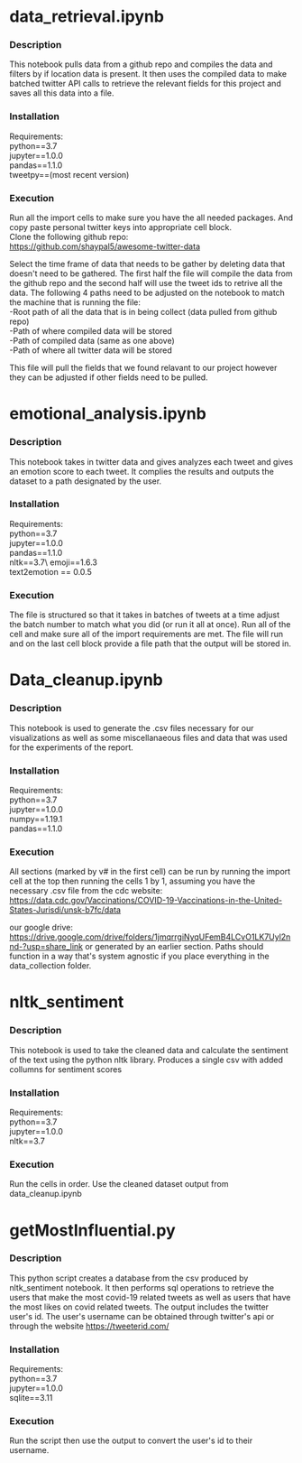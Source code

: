 # data_retrieval.ipynb
### Description
This notebook pulls data from a github repo and compiles the data and filters by if location data is present.  It then uses the compiled data to make batched twitter API calls to retrieve the relevant fields for this project and saves all this data into a file. 

### Installation
Requirements: \
python==3.7 \
jupyter==1.0.0 \
pandas==1.1.0 \
tweetpy==(most recent version)

### Execution
Run all the import cells to make sure you have the all needed packages. And copy paste personal twitter keys into appropriate cell block.\
Clone the following github repo:\
https://github.com/shaypal5/awesome-twitter-data

Select the time frame of data that needs to be gather by deleting data that doesn't need to be gathered. The first half the file will compile the data from the github repo and the second half will use the tweet ids to retrive all the data.  The following 4 paths need to be adjusted on the notebook to match the machine that is running the file:\
-Root path of all the data that is in being collect (data pulled from github repo)\
-Path of where compiled data will be stored\
-Path of compiled data (same as one above)\
-Path of where all twitter data will be stored

This file will pull the fields that we found relavant to our project however they can be adjusted if other fields need to be pulled.

# emotional_analysis.ipynb
### Description
This notebook takes in twitter data and gives analyzes each tweet and gives an emotion score to each tweet.  It complies the results and outputs the dataset to a path designated by the user.

### Installation
Requirements: \
python==3.7 \
jupyter==1.0.0 \
pandas==1.1.0 \
nltk==3.7\ 
emoji==1.6.3 \
text2emotion == 0.0.5

### Execution
The file is structured so that it takes in batches of tweets at a time adjust the batch number to match what you did (or run it all at once). Run all of the cell and make sure all of the import requirements are met.  The file will run and on the last cell block provide a file path that the output will be stored in.

# Data_cleanup.ipynb
### Description
This notebook is used to generate the .csv files necessary for our visualizations as well as some miscellanaeous files and data that was used for the experiments of the report.

### Installation
Requirements: \
python==3.7 \
jupyter==1.0.0 \
numpy==1.19.1 \
pandas==1.1.0 

### Execution
All sections (marked by v# in the first cell) can be run by running the import cell at the top then running the cells 1 by 1, assuming you have the necessary .csv file from the cdc website:\
https://data.cdc.gov/Vaccinations/COVID-19-Vaccinations-in-the-United-States-Jurisdi/unsk-b7fc/data 

our google drive:\
https://drive.google.com/drive/folders/1jmqrrgiNyqUFemB4LCvO1LK7Uyl2nnd-?usp=share_link 
or generated by an earlier section. 
Paths should function in a way that's system agnostic if you place everything in the data_collection folder.  

# nltk_sentiment
### Description
This notebook is used to take the cleaned data and calculate the sentiment of the text using the python nltk library. Produces a single csv with added collumns for sentiment scores

### Installation
Requirements: \
python==3.7 \
jupyter==1.0.0 \
nltk==3.7

### Execution
Run the cells in order. Use the cleaned dataset output from data_cleanup.ipynb

# getMostInfluential.py
### Description
This python script creates a database from the csv produced by nltk_sentiment notebook. It then performs sql operations to retrieve the users that make the most covid-19 related tweets as well as users that have the most likes on covid related tweets. The output includes the twitter user's id. The user's username can be obtained through twitter's api or through the website https://tweeterid.com/

### Installation
Requirements: \
python==3.7 \
jupyter==1.0.0 \
sqlite==3.11

### Execution
Run the script then use the output to convert the user's id to their username.


